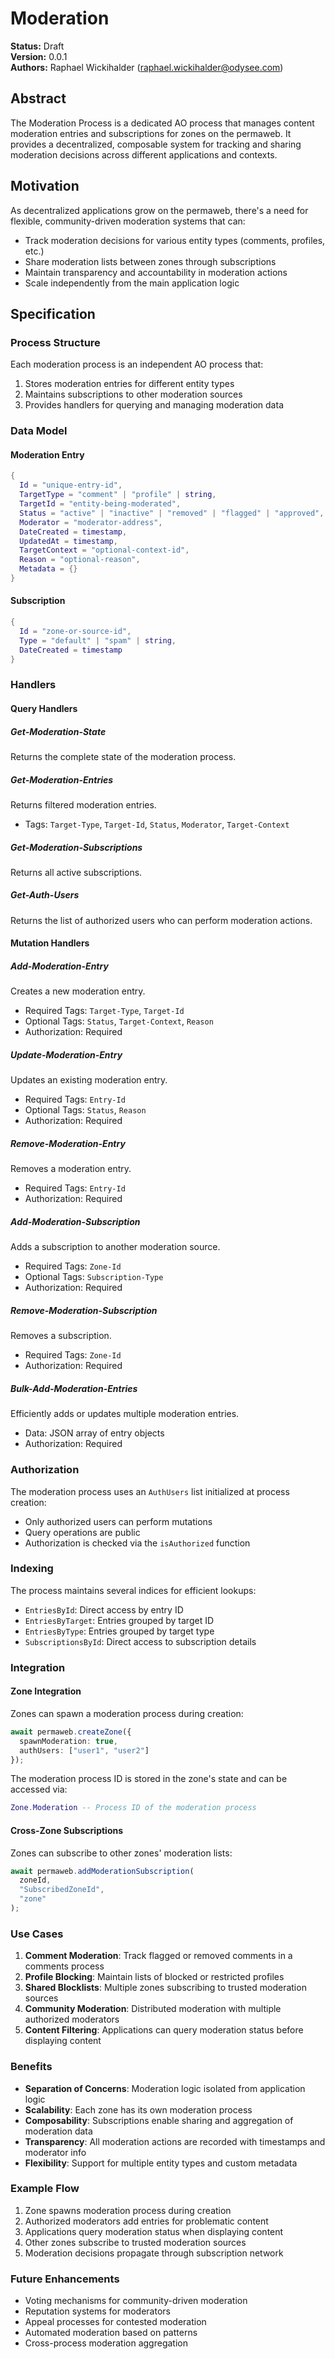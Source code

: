 # Moderation

**Status:** Draft  
**Version:** 0.0.1  
**Authors:** Raphael Wickihalder (raphael.wickihalder@odysee.com)

## Abstract

The Moderation Process is a dedicated AO process that manages content moderation entries and subscriptions for zones on the permaweb. It provides a decentralized, composable system for tracking and sharing moderation decisions across different applications and contexts.

## Motivation

As decentralized applications grow on the permaweb, there's a need for flexible, community-driven moderation systems that can:
- Track moderation decisions for various entity types (comments, profiles, etc.)
- Share moderation lists between zones through subscriptions
- Maintain transparency and accountability in moderation actions
- Scale independently from the main application logic

## Specification

### Process Structure

Each moderation process is an independent AO process that:
1. Stores moderation entries for different entity types
2. Maintains subscriptions to other moderation sources
3. Provides handlers for querying and managing moderation data

### Data Model

#### Moderation Entry
```lua
{
  Id = "unique-entry-id",
  TargetType = "comment" | "profile" | string,
  TargetId = "entity-being-moderated",
  Status = "active" | "inactive" | "removed" | "flagged" | "approved",
  Moderator = "moderator-address",
  DateCreated = timestamp,
  UpdatedAt = timestamp,
  TargetContext = "optional-context-id",
  Reason = "optional-reason",
  Metadata = {}
}
```

#### Subscription
```lua
{
  Id = "zone-or-source-id",
  Type = "default" | "spam" | string,
  DateCreated = timestamp
}
```

### Handlers

#### Query Handlers

##### Get-Moderation-State
Returns the complete state of the moderation process.

##### Get-Moderation-Entries
Returns filtered moderation entries.
- Tags: `Target-Type`, `Target-Id`, `Status`, `Moderator`, `Target-Context`

##### Get-Moderation-Subscriptions
Returns all active subscriptions.

##### Get-Auth-Users
Returns the list of authorized users who can perform moderation actions.

#### Mutation Handlers

##### Add-Moderation-Entry
Creates a new moderation entry.
- Required Tags: `Target-Type`, `Target-Id`
- Optional Tags: `Status`, `Target-Context`, `Reason`
- Authorization: Required

##### Update-Moderation-Entry
Updates an existing moderation entry.
- Required Tags: `Entry-Id`
- Optional Tags: `Status`, `Reason`
- Authorization: Required

##### Remove-Moderation-Entry
Removes a moderation entry.
- Required Tags: `Entry-Id`
- Authorization: Required

##### Add-Moderation-Subscription
Adds a subscription to another moderation source.
- Required Tags: `Zone-Id`
- Optional Tags: `Subscription-Type`
- Authorization: Required

##### Remove-Moderation-Subscription
Removes a subscription.
- Required Tags: `Zone-Id`
- Authorization: Required

##### Bulk-Add-Moderation-Entries
Efficiently adds or updates multiple moderation entries.
- Data: JSON array of entry objects
- Authorization: Required

### Authorization

The moderation process uses an `AuthUsers` list initialized at process creation:
- Only authorized users can perform mutations
- Query operations are public
- Authorization is checked via the `isAuthorized` function

### Indexing

The process maintains several indices for efficient lookups:
- `EntriesById`: Direct access by entry ID
- `EntriesByTarget`: Entries grouped by target ID
- `EntriesByType`: Entries grouped by target type
- `SubscriptionsById`: Direct access to subscription details

### Integration

#### Zone Integration
Zones can spawn a moderation process during creation:
```typescript
await permaweb.createZone({
  spawnModeration: true,
  authUsers: ["user1", "user2"]
});
```

The moderation process ID is stored in the zone's state and can be accessed via:
```lua
Zone.Moderation -- Process ID of the moderation process
```

#### Cross-Zone Subscriptions
Zones can subscribe to other zones' moderation lists:
```typescript
await permaweb.addModerationSubscription(
  zoneId,
  "SubscribedZoneId",
  "zone"
);
```

### Use Cases

1. **Comment Moderation**: Track flagged or removed comments in a comments process
2. **Profile Blocking**: Maintain lists of blocked or restricted profiles
3. **Shared Blocklists**: Multiple zones subscribing to trusted moderation sources
4. **Community Moderation**: Distributed moderation with multiple authorized moderators
5. **Content Filtering**: Applications can query moderation status before displaying content

### Benefits

- **Separation of Concerns**: Moderation logic isolated from application logic
- **Scalability**: Each zone has its own moderation process
- **Composability**: Subscriptions enable sharing and aggregation of moderation data
- **Transparency**: All moderation actions are recorded with timestamps and moderator info
- **Flexibility**: Support for multiple entity types and custom metadata

### Example Flow

1. Zone spawns moderation process during creation
2. Authorized moderators add entries for problematic content
3. Applications query moderation status when displaying content
4. Other zones subscribe to trusted moderation sources
5. Moderation decisions propagate through subscription network

### Future Enhancements

- Voting mechanisms for community-driven moderation
- Reputation systems for moderators
- Appeal processes for contested moderation
- Automated moderation based on patterns
- Cross-process moderation aggregation